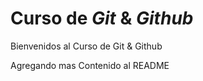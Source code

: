 # Curso de _Git_ & _Github_

Bienvenidos al Curso de Git & Github

Agregando mas Contenido al README
